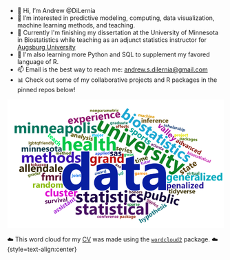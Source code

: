 - 👋 Hi, I’m Andrew @DiLernia
- 👀 I’m interested in predictive modeling, computing, data visualization, machine learning methods, and teaching.
- 📃 Currently I'm finishing my dissertation at the University of Minnesota in Biostatistics while teaching as an adjunct statistics instructor for [Augsburg University](https://www.augsburg.edu/) 
- 🌱 I'm also learning more Python and SQL to supplement my favored language of R.
- 📫 Email is the best way to reach me: andrew.s.dilernia@gmail.com
- 📊 Check out some of my collaborative projects and R packages in the pinned repos below!

<!---
dilernia/dilernia is a ✨ special ✨ repository because its `README.md` (this file) appears on your GitHub profile.
You can click the Preview link to take a look at your changes.
--->

![](https://raw.githubusercontent.com/dilernia/dilernia/master/cvCloud.png)

☁️ This word cloud for my [CV](https://www.andrewdilernia.com/files/andrew-dilernia-cv.pdf) was made using the [`wordcloud2`](https://www.r-graph-gallery.com/196-the-wordcloud2-library.html) package. ☁️ {style=text-align:center}
